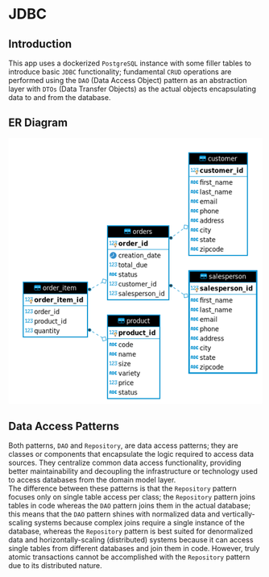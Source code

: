 # JDBC
## Introduction
This app uses a dockerized `PostgreSQL` instance with some filler tables to
introduce basic `JDBC` functionality; fundamental `CRUD` operations are performed
using the `DAO` (Data Access Object) pattern as an abstraction layer with 
`DTOs` (Data Transfer Objects) as the actual objects encapsulating data to and 
from the database. 

## ER Diagram
![ER diagram](assets/ER.png)

## Data Access Patterns
Both patterns, `DAO` and `Repository`, are data access patterns;
they are classes or components that encapsulate the logic required to 
access data sources. They centralize common data access functionality,
providing better maintainability and decoupling the infrastructure or 
technology used to access databases from the domain model layer.  
The difference between these patterns is that the 
`Repository` pattern focuses only on single table access per class; the `Repository`
pattern joins tables in code whereas the `DAO` pattern joins them in the actual
database; this means that the `DAO` pattern shines with normalized data and 
vertically-scaling systems because complex joins require a single instance
of the database, whereas the `Repository` pattern is best suited for denormalized
data and horizontally-scaling (distributed) systems because it can access single tables
from different databases and join them in code. However, truly atomic transactions
cannot be accomplished with the `Repository` pattern due to its distributed nature.